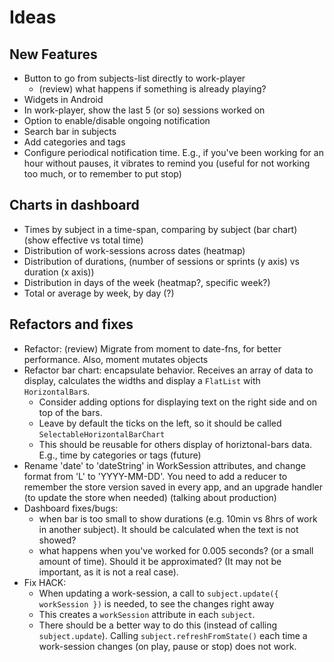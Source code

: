 # Ideas

## New Features
* Button to go from subjects-list directly to work-player
  - (review) what happens if something is already playing?
* Widgets in Android
* In work-player, show the last 5 (or so) sessions worked on
* Option to enable/disable ongoing notification
* Search bar in subjects
* Add categories and tags
* Configure periodical notification time. E.g., if you've been working for an hour without pauses, it vibrates to remind you (useful for not working too much, or to remember to put stop)

## Charts in dashboard
* Times by subject in a time-span, comparing by subject (bar chart) (show effective vs total time)
* Distribution of work-sessions across dates (heatmap)
* Distribution of durations, (number of sessions or sprints (y axis) vs duration (x axis))
* Distribution in days of the week (heatmap?, specific week?)
* Total or average by week, by day (?)

## Refactors and fixes
* Refactor: (review) Migrate from moment to date-fns, for better performance. Also, moment mutates objects
* Refactor bar chart: encapsulate behavior. Receives an array of data to display, calculates the widths and display a `FlatList` with `HorizontalBar`s.
  - Consider adding options for displaying text on the right side and on top of the bars.
  - Leave by default the ticks on the left, so it should be called `SelectableHorizontalBarChart`
  - This should be reusable for others display of horiztonal-bars data. E.g., time by categories or tags (future)
* Rename 'date' to 'dateString' in WorkSession attributes, and change format from 'L' to 'YYYY-MM-DD'. You need to add a reducer to remember the store version saved in every app, and an upgrade handler (to update the store when needed) (talking about production)
* Dashboard fixes/bugs:
  - when bar is too small to show durations (e.g. 10min vs 8hrs of work in another subject). It should be calculated when the text is not showed?
  - what happens when you've worked for 0.005 seconds? (or a small amount of time). Should it be approximated? (It may not be important, as it is not a real case).
* Fix HACK:
  - When updating a work-session, a call to `subject.update({ workSession })` is needed, to see the changes right away
  - This creates a `workSession` attribute in each `subject`.
  - There should be a better way to do this (instead of calling `subject.update`).
  Calling `subject.refreshFromState()` each time a work-session changes (on play, pause or stop) does not work.
